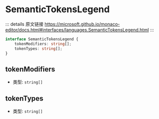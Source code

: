 # SemanticTokensLegend
        
::: details 原文链接
https://microsoft.github.io/monaco-editor/docs.html#interfaces/languages.SemanticTokensLegend.html
:::

```ts
interface SemanticTokensLegend {
    tokenModifiers: string[];
    tokenTypes: string[];
}
```

## tokenModifiers
- 类型: `string[]`
## tokenTypes
- 类型: `string[]`